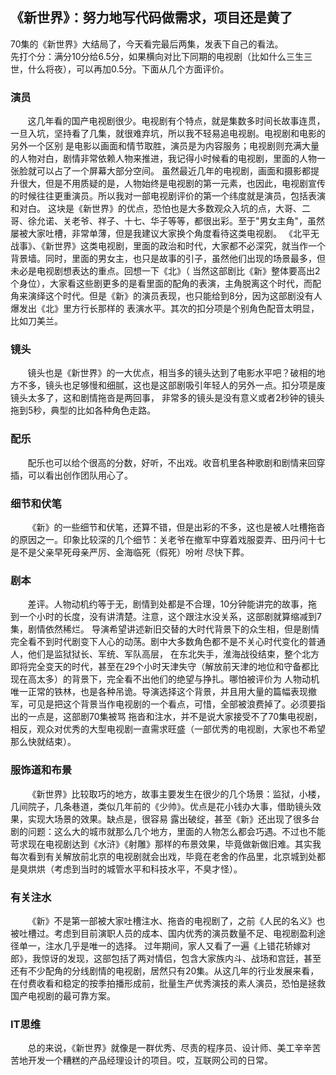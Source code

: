 ## 《新世界》：努力地写代码做需求，项目还是黄了


70集的《新世界》大结局了，今天看完最后两集，发表下自己的看法。<br>
先打个分：满分10分给6.5分，如果横向对比下同期的电视剧（比如什么三生三世，什么将夜），可以再加0.5分。下面从几个方面评价。

### 演员
&#160; &#160; &#160; &#160;这几年看的国产电视剧很少。电视剧有个特点，就是集数多时间长故事连贯，一旦入坑，坚持看了几集，就很难弃坑，所以我不轻易追电视剧。电视剧和电影的另外一个区别
是电影以画面和情节取胜，演员是为内容服务；电视剧则充满大量的人物对白，剧情非常依赖人物来推进，我记得小时候看的电视剧，里面的人物一张脸就可以占了一个屏幕大部分空间。
虽然最近几年的电视剧，画面和摄影都提升很大，但是不用质疑的是，人物始终是电视剧的第一元素，也因此，电视剧宣传的时候往往更重演员。所以我对一部电视剧评价的第一个纬度就是演员，包括表演和对白。
这块是《新世界》的优点，恐怕也是大多数观众入坑的点，大哥、二哥、徐允诺、关老爷、祥子、十七、华子等等，都很出彩。至于"男女主角"，虽然屡被大家吐槽，非常单薄，但是我建议大家换个角度看待这类电视剧。
《北平无战事》、《新世界》这类电视剧，里面的政治和时代，大家都不必深究，就当作一个背景墙。同时，里面的男女主，也只是故事的引子，虽然他们出现的场景最多，但未必是电视剧想表达的重点。回想一下《北》（
当然这部剧比《新》整体要高出2个身位），大家看这些剧更多的是看里面的配角的表演，主角脱离这个时代，而配角来演绎这个时代。但是《新》的演员表现，也只能给到8分，因为这部剧没有人爆发出《北》里方行长那样的
表演水平。其次的扣分项是个别角色配音太明显，比如刀美兰。

### 镜头
&#160; &#160; &#160; &#160;镜头也是《新世界》的一大优点，相当多的镜头达到了电影水平吧？破相的地方不多，镜头也足够慢和细腻，这也是这部剧吸引年轻人的另外一点。扣分项是废镜头太多了，这和剧情拖沓是两回事，
非常多的镜头是没有意义或者2秒钟的镜头拖到5秒，典型的比如各种角色走路。


### 配乐
&#160; &#160; &#160; &#160;配乐也可以给个很高的分数，好听，不出戏。收音机里各种歌剧和剧情来回穿插，可以看出创作团队用心了。

### 细节和伏笔
&#160; &#160; &#160; &#160;《新》的一些细节和伏笔，还算不错，但是出彩的不多，这也是被人吐槽拖沓的原因之一。印象比较深的几个细节：关老爷在撤军中穿着戏服耍弄、田丹问十七是不是父亲早死母亲严厉、金海临死（假死）吩咐
尽快下葬。


### 剧本
&#160; &#160; &#160; &#160;差评。人物动机约等于无，剧情到处都是不合理，10分钟能讲完的故事，拖到一个小时的长度，没有讲清楚。注意，这个跟注水没关系，这部剧就算缩减到7集，剧情依然稀烂。
导演希望讲述新旧交替的大时代背景下的众生相，但是剧情完全看不到时代剧变下人心的动荡。剧中大多数角色都不是不关心时代变化的普通人，他们是监狱狱长、军统、军队高层，
在东北失手，淮海战役结束，整个北方即将完全变天的时代，甚至在29个小时天津失守（解放前天津的地位和守备都比现在高太多）的背景下，完全看不出他们的绝望与挣扎。哪怕被评价为
人物动机唯一正常的铁林，也是各种吊诡。导演选择这个背景，并且用大量的篇幅表现撤军，可见是把这个背景当作电视剧的一个看点，可惜，全部被浪费掉了。必须要指出的一点是，这部剧70集被骂
拖沓和注水，并不是说大家接受不了70集电视剧，相反，观众对优秀的大型电视剧一直需求旺盛（一部优秀的电视剧，大家也不希望那么快就结束）。

### 服饰道和布景
&#160; &#160; &#160; &#160;《新世界》比较取巧的地方，故事主要发生在很少的几个场景：监狱，小楼，几间院子，几条巷道，类似几年前的《少帅》。优点是花小钱办大事，借助镜头效果，实现大场景的效果。缺点是，很容易
露出破绽，甚至《新》还出现了很多台剧的问题：这么大的城市就那么几个地方，里面的人物怎么都会巧遇。不过也不能苛求现在电视剧达到《水浒》《射雕》那样的布景效果，毕竟做新做旧难。其实我
每次看到有关解放前北京的电视剧就会出戏，毕竟在老舍的作品里，北京城到处都是臭烘烘（考虑到当时的城管水平和科技水平，不臭才怪）。

### 有关注水
&#160; &#160; &#160; &#160;《新》不是第一部被大家吐槽注水、拖沓的电视剧了，之前《人民的名义》也被吐槽过。考虑到目前演职人员的成本、国内优秀的演员数量不足、电视剧盈利途径单一，注水几乎是唯一的选择。
过年期间，家人又看了一遍《上错花轿嫁对郎》，我惊讶的发现，这部包括了两对情侣，包含大家族内斗、战场和宫廷，甚至还有不少配角的分线剧情的电视剧，居然只有20集。从这几年的行业发展来看，
在付费收看和稳定的按季拍播形成前，批量生产优秀演技的素人演员，恐怕是拯救国产电视剧的最可靠方案。

### IT思维
&#160; &#160; &#160; &#160;总的来说，《新世界》就像是一群优秀、尽责的程序员、设计师、美工辛辛苦苦地开发一个糟糕的产品经理设计的项目。哎，互联网公司的日常。


